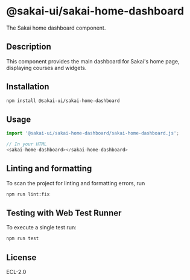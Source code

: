 # @sakai-ui/sakai-home-dashboard

The Sakai home dashboard component.

## Description

This component provides the main dashboard for Sakai's home page, displaying courses and widgets.

## Installation

```bash
npm install @sakai-ui/sakai-home-dashboard
```

## Usage

```javascript
import '@sakai-ui/sakai-home-dashboard/sakai-home-dashboard.js';

// In your HTML
<sakai-home-dashboard></sakai-home-dashboard>
```

## Linting and formatting

To scan the project for linting and formatting errors, run

```bash
npm run lint:fix
```

## Testing with Web Test Runner

To execute a single test run:

```bash
npm run test
```

## License

ECL-2.0
